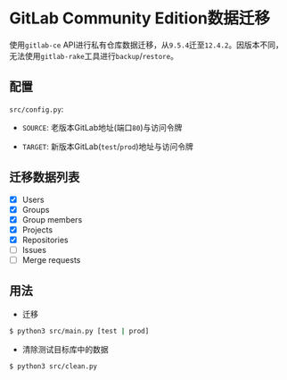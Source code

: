 # GitLab Community Edition数据迁移

使用`gitlab-ce` API进行私有仓库数据迁移，从`9.5.4`迁至`12.4.2`。因版本不同，无法使用`gitlab-rake`工具进行`backup`/`restore`。

## 配置

`src/config.py`:

- `SOURCE`: 老版本GitLab地址(端口`80`)与访问令牌

- `TARGET`: 新版本GitLab(`test`/`prod`)地址与访问令牌

## 迁移数据列表

- [X] Users
- [X] Groups
- [X] Group members
- [X] Projects
- [X] Repositories
- [ ] Issues
- [ ] Merge requests

## 用法

- 迁移
``` sh
$ python3 src/main.py [test | prod]
```

- 清除测试目标库中的数据
``` sh
$ python3 src/clean.py
```
